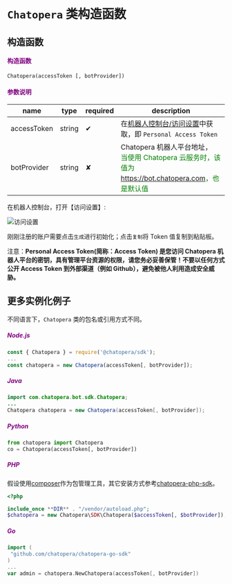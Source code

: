 # `Chatopera` 类构造函数 <!-- markup:skip-line -->

## 构造函数

<h4><font color="purple">构造函数</font></h4>

```API
Chatopera(accessToken [, botProvider])
```

<h4><font color="purple">参数说明</font></h4>

| name        | type   | required | description                                                                                                                      |
| ----------- | ------ | -------- | -------------------------------------------------------------------------------------------------------------------------------- |
| accessToken | string | &#10004; | 在[机器人控制台/访问设置](https://bot.chatopera.com/dashboard/accesssettings)中获取，即 `Personal Access Token`                  |
| botProvider | string | &#10008; | Chatopera 机器人平台地址，<br><font color="green">当使用 Chatopera 云服务时，该值为 <https://bot.chatopera.com>，也是默认值</font> |
<!-- markup:table-caption 参数列表 -->

在机器人控制台，打开【访问设置】:

![访问设置](../../../images/products/platform/screenshot-20210802-202119.png)

刚刚注册的账户需要点击`生成`进行初始化；点击`复制`将 Token 值复制到粘贴板。

注意：**Personal Access Token(简称：Access Token) 是您访问 Chatopera 机器人平台的密钥，具有管理平台资源的权限，请您务必妥善保管！不要以任何方式公开 Access Token 到外部渠道（例如 Github），避免被他人利用造成安全威胁。**

## 更多实例化例子

不同语言下，`Chatopera` 类的包名或引用方式不同。

<h5><font color="purple">Node.js</font></h5>

```Node.js
const { Chatopera } = require('@chatopera/sdk');
...
const chatopera = new Chatopera(accessToken[, botProvider]);
```

<h5><font color="purple">Java</font></h5>

```Java
import com.chatopera.bot.sdk.Chatopera;
...
Chatopera chatopera = new Chatopera(accessToken[, botProvider]);
```

<h5><font color="purple">Python</font></h5>

```Python
from chatopera import Chatopera
co = Chatopera(accessToken[, botProvider])
```

<h5><font color="purple">PHP</font></h5>

假设使用[composer](https://getcomposer.org/)作为包管理工具，其它安装方式参考[chatopera-php-sdk](https://github.com/chatopera/chatopera-php-sdk)。

```PHP
<?php

include_once **DIR** . "/vendor/autoload.php";
$chatopera = new Chatopera\SDK\Chatopera($accessToken[, $botProvider]);

```

<h5><font color="purple">Go</font></h5>

```Go
import (
 "github.com/chatopera/chatopera-go-sdk"
)
...
var admin = chatopera.NewChatopera(accessToken[, botProvider])
```

